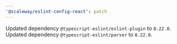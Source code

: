 ```yaml
---
'@scaleway/eslint-config-react': patch
---
```


Updated dependency `@typescript-eslint/eslint-plugin` to `8.22.0`.
Updated dependency `@typescript-eslint/parser` to `8.22.0`.
